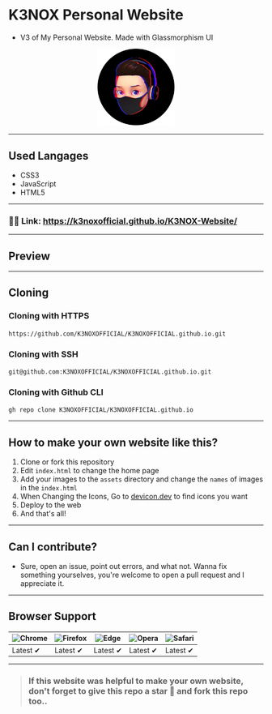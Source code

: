 # K3NOX Personal Website
- V3 of My Personal Website. Made with Glassmorphism UI
<p align="center">
  <img src="/assets/logo.png" height="30%" width="30%">
</p>

---
## Used Langages
- CSS3
- JavaScript
- HTML5
---
### 🔗🔗 Link: https://k3noxofficial.github.io/K3NOX-Website/
---
## Preview


---
## Cloning
### Cloning with HTTPS
```
https://github.com/K3NOXOFFICIAL/K3NOXOFFICIAL.github.io.git
```
### Cloning with SSH
```
git@github.com:K3NOXOFFICIAL/K3NOXOFFICIAL.github.io.git
```
### Cloning with Github CLI
```
gh repo clone K3NOXOFFICIAL/K3NOXOFFICIAL.github.io
```
---
## How to make your own website like this?
1. Clone or fork this repository
2. Edit `index.html` to change the home page
3. Add your images to the `assets` directory and change the `names` of images in the `index.html`
4. When Changing the Icons, Go to [devicon.dev](https://devicon.dev) to find icons you want
5. Deploy to the web
6. And that's all!
---
## Can I contribute?
- Sure, open an issue, point out errors, and what not. Wanna fix something yourselves, you're welcome to open a pull request and I appreciate it.
---
## Browser Support
![Chrome](https://raw.githubusercontent.com/alrra/browser-logos/master/src/chrome/chrome_48x48.png) | ![Firefox](https://raw.githubusercontent.com/alrra/browser-logos/master/src/firefox/firefox_48x48.png) | ![Edge](https://raw.githubusercontent.com/alrra/browser-logos/master/src/edge/edge_48x48.png) | ![Opera](https://raw.githubusercontent.com/alrra/browser-logos/master/src/opera/opera_48x48.png) | ![Safari](https://raw.githubusercontent.com/alrra/browser-logos/master/src/safari/safari_48x48.png)
--- | --- | --- | --- | --- |
Latest ✔ | Latest ✔ | Latest ✔ | Latest ✔ | Latest ✔ |
---
> ### If this website was helpful to make your own website, don't forget to give this repo a star 🌟 and fork this repo too..
